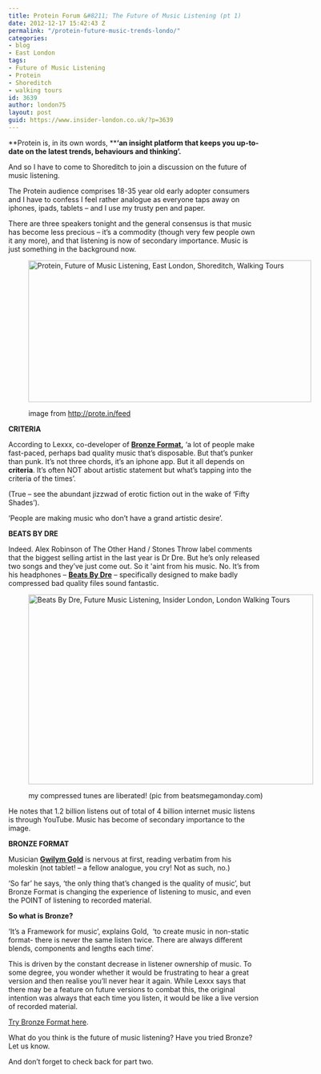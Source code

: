 ```yaml
---
title: Protein Forum &#8211; The Future of Music Listening (pt 1)
date: 2012-12-17 15:42:43 Z
permalink: "/protein-future-music-trends-londo/"
categories:
- blog
- East London
tags:
- Future of Music Listening
- Protein
- Shoreditch
- walking tours
id: 3639
author: london75
layout: post
guid: https://www.insider-london.co.uk/?p=3639
---
```


**Protein is, in its own words, ****‘an insight platform that keeps you up-to-date on the latest trends, behaviours and thinking’.**

And so I have to come to Shoreditch to join a discussion on the future of music listening.

The Protein audience comprises 18-35 year old early adopter consumers and I have to confess I feel rather analogue as everyone taps away on iphones, ipads, tablets – and I use my trusty pen and paper.

There are three speakers tonight and the general consensus is that music has become less precious &#8211; it’s a commodity (though very few people own it any more), and that listening is now of secondary importance. Music is just something in the background now.<figure id="attachment_3672" style="width: 565px" class="wp-caption alignnone">

<a href="/protein-future-music-trends-london/" rel="attachment wp-att-3672"><img class="size-full wp-image-3672 " src="/wp-content/uploads/2012/12/protein-logo-black11.jpg" alt="Protein, Future of Music Listening, East London, Shoreditch, Walking Tours" width="565" height="283" /></a><figcaption class="wp-caption-text">image from http://prote.in/feed</figcaption></figure>

**CRITERIA**

According to Lexxx, co-developer of **[Bronze Format](http://bronzeformat.com/ "Bronze Format"),** ‘a lot of people make fast-paced, perhaps bad quality music that’s disposable. But that’s punker than punk. It’s not three chords, it’s an iphone app. But it all depends on **criteria**. It’s often NOT about artistic statement but what’s tapping into the criteria of the times’.

(True &#8211; see the abundant jizzwad of erotic fiction out in the wake of ‘Fifty Shades’).

‘People are making music who don’t have a grand artistic desire’.

**BEATS BY DRE**

Indeed. Alex Robinson of The Other Hand / Stones Throw label comments that the biggest selling artist in the last year is Dr Dre. But he’s only released two songs and they’ve just come out. So it 'aint from his music. No. It’s from his headphones – **[Beats By Dre](http://uk.beatsbydre.com/ "Beats By Dre")** – specifically designed to make badly compressed bad quality files sound fantastic.<figure id="attachment_3642" style="width: 569px" class="wp-caption alignnone">

<a href="/protein-future-music-trends-london/" rel="attachment wp-att-3642"><img class="size-full wp-image-3642  " src="/wp-content/uploads/2012/12/Beats-By-Dr-Dre-Studio-Blue-Headphones.jpg" alt="Beats By Dre, Future Music Listening, Insider London, London Walking Tours" width="569" height="379" /></a><figcaption class="wp-caption-text">my compressed tunes are liberated! (pic from beatsmegamonday.com)</figcaption></figure>

He notes that 1.2 billion listens out of total of 4 billion internet music listens is through YouTube. Music has become of secondary importance to the image.

**BRONZE FORMAT**

Musician **[Gwilym Gold](http://gwilymgold.com/ "Gwilym Gold")** is nervous at first, reading verbatim from his moleskin (not tablet! – a fellow analogue, you cry! Not as such, no.)

‘So far’ he says, ‘the only thing that’s changed is the quality of music’, but Bronze Format is changing the experience of listening to music, and even the POINT of listening to recorded material.

**So what is Bronze?**

‘It’s a Framework for music&#8217;, explains Gold,  &#8216;to create music in non-static format- there is never the same listen twice. There are always different blends, components and lengths each time’.

This is driven by the constant decrease in listener ownership of music. To some degree, you wonder whether it would be frustrating to hear a great version and then realise you’ll never hear it again. While Lexxx says that there may be a feature on future versions to combat this, the original intention was always that each time you listen, it would be like a live version of recorded material.

[Try Bronze Format here](http://bronzeformat.com/ "Bronze Format").

What do you think is the future of music listening? Have you tried Bronze? Let us know.

And don&#8217;t forget to check back for part two.

&nbsp;
